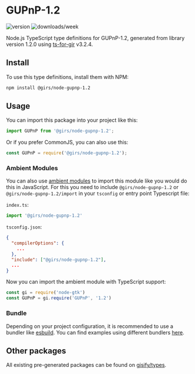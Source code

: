 
# GUPnP-1.2

![version](https://img.shields.io/npm/v/@girs/node-gupnp-1.2)
![downloads/week](https://img.shields.io/npm/dw/@girs/node-gupnp-1.2)


Node.js TypeScript type definitions for GUPnP-1.2, generated from library version 1.2.0 using [ts-for-gir](https://github.com/gjsify/ts-for-gir) v3.2.4.


## Install

To use this type definitions, install them with NPM:
```bash
npm install @girs/node-gupnp-1.2
```

## Usage

You can import this package into your project like this:
```ts
import GUPnP from '@girs/node-gupnp-1.2';
```

Or if you prefer CommonJS, you can also use this:
```ts
const GUPnP = require('@girs/node-gupnp-1.2');
```

### Ambient Modules

You can also use [ambient modules](https://github.com/gjsify/ts-for-gir/tree/main/packages/cli#ambient-modules) to import this module like you would do this in JavaScript.
For this you need to include `@girs/node-gupnp-1.2` or `@girs/node-gupnp-1.2/import` in your `tsconfig` or entry point Typescript file:

`index.ts`:
```ts
import '@girs/node-gupnp-1.2'
```

`tsconfig.json`:
```json
{
  "compilerOptions": {
    ...
  },
  "include": ["@girs/node-gupnp-1.2"],
  ...
}
```

Now you can import the ambient module with TypeScript support: 

```ts
const gi = require('node-gtk')
const GUPnP = gi.require('GUPnP', '1.2')
```


### Bundle

Depending on your project configuration, it is recommended to use a bundler like [esbuild](https://esbuild.github.io/). You can find examples using different bundlers [here](https://github.com/gjsify/ts-for-gir/tree/main/examples).

## Other packages

All existing pre-generated packages can be found on [gjsify/types](https://github.com/gjsify/types).

